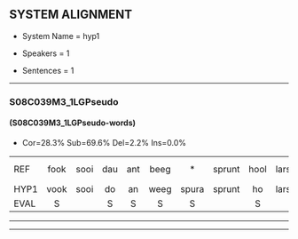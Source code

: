 
## SYSTEM ALIGNMENT

- System Name = hyp1

- Speakers = 1

- Sentences = 1

---

### S08C039M3_1LGPseudo

#### (S08C039M3_1LGPseudo-words)

- Cor=28.3%	Sub=69.6%	Del=2.2%	Ins=0.0%

|  |  |  |  |  |  |  |  |  |  |  |  |  |  |  |  |  |  |  |  |  |  |  |  |  |  |  |  |  |  |  |  |  |  |  |  |  |  |  |  |  |  |  |  |  |  |  |
|:--- |:---:|:---:|:---:|:---:|:---:|:---:|:---:|:---:|:---:|:---:|:---:|:---:|:---:|:---:|:---:|:---:|:---:|:---:|:---:|:---:|:---:|:---:|:---:|:---:|:---:|:---:|:---:|:---:|:---:|:---:|:---:|:---:|:---:|:---:|:---:|:---:|:---:|:---:|:---:|:---:|:---:|:---:|:---:|:---:|:---:|:---:|
| REF | fook | sooi | dau | ant | beeg | * | sprunt | hool | larst | vout | *(zwoeg) | zwoei | fam | rachts | vaap | * | sprieuw | *(zwier) | keng | swoers | doer | plirt | jien | blard | guul | hoekt | neeuw*(nieuw) | noork | vid | zans | * | leum | haans*(hans) | spaai | sjalt | heik | sank | roen | frijk | eem | schard | * | grek | dron | snaaf | stuid |
| HYP1 | vook | sooi | do | an | weeg | spura | sprunt | ho | larst | vout | zwoeg | zwoei | van | rechts | vap | zwieren | zwierp | zwier | kenn | swoorts | doer | plert | n | plart | gno | hoekt |  | niwnoork | fet | zan | s | leum | hans | spai | celt | hek | sank | roen | frijk | één | schart | free | gek | dron | snaaf | stuit |
| EVAL | S |  | S | S | S | S |  | S |  |  | S |  | S | S | S | S | S | S | S | S |  | S | S | S | S |  | D | S | S | S | S |  | S | S | S | S |  |  |  | S | S | S | S |  |  | S |
---

---
